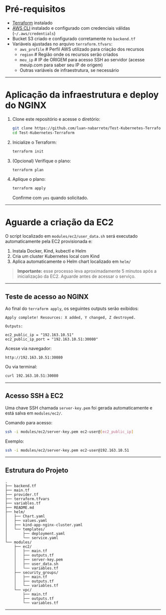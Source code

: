 # Pré-requisitos

- [Terraform](https://www.terraform.io/downloads.html) instalado  
- [AWS CLI](https://docs.aws.amazon.com/cli/latest/userguide/install-cliv2.html) instalado e configurado com credenciais válidas (`~/.aws/credentials`)  
- Bucket S3 criado e configurado corretamente no `backend.tf`  
- Variáveis ajustadas no arquivo `terraform.tfvars`:  
  - `aws_profile`  # Perfil AWS utilizado para criação dos recursos
  - `region`  # Região onde os recursos serão criados
  - `meu_ip`  # IP de ORIGEM para acesso SSH ao servidor (acesse meuip.com para saber seu IP de origem)
  - Outras variáveis de infraestrutura, se necessário  

---

# Aplicação da infraestrutura e deploy do NGINX

1. Clone este repositório e acesse o diretório:

   ```bash
   git clone https://github.com/luan-nabarrete/Test-Kubernetes-Terraform.git
   cd Test-Kubernetes-Terraform
   ```

2. Inicialize o Terraform:

   ```bash
   terraform init
   ```

3. (Opcional) Verifique o plano:

   ```bash
   terraform plan
   ```

4. Aplique o plano:

   ```bash
   terraform apply
   ```

   Confirme com `yes` quando solicitado.

---

# Aguarde a criação da EC2

O script localizado em `modules/ec2/user_data.sh` será executado automaticamente pela EC2 provisionada e:

1. Instala Docker, Kind, kubectl e Helm  
2. Cria um cluster Kubernetes local com Kind  
3. Aplica automaticamente o Helm chart localizado em `helm/`  

>  **Importante:** esse processo leva aproximadamente 5 minutos após a inicialização da EC2. Aguarde antes de acessar o serviço.

---

## Teste de acesso ao NGINX

Ao final do `terraform apply`, os seguintes outputs serão exibidos:

```
Apply complete! Resources: X added, Y changed, Z destroyed.

Outputs:

ec2_public_ip = "192.163.10.51"
ec2_public_ip_port = "192.163.10.51:30080"
```

Acesse via navegador:

```
http://192.163.10.51:30080
```

Ou via terminal:

```bash
curl 192.163.10.51:30080
```

---

## Acesso SSH à EC2

Uma chave SSH chamada `server-key.pem` foi gerada automaticamente e está salva em `modules/ec2/`.

Comando para acesso:

```bash
ssh -i modules/ec2/server-key.pem ec2-user@[ec2_public_ip]
```

Exemplo:

```bash
ssh -i modules/ec2/server-key.pem ec2-user@192.163.10.51
```

---

## Estrutura do Projeto

```text
.
├── backend.tf
├── main.tf
├── provider.tf
├── terraform.tfvars
├── variables.tf
├── README.md
├── helm/
│   ├── Chart.yaml
│   ├── values.yaml
│   ├── kind-app-nginx-cluster.yaml
│   └── templates/
│       ├── deployment.yaml
│       └── service.yaml
└── modules/
    ├── ec2/
    │   ├── main.tf
    │   ├── outputs.tf
    │   ├── server-key.pem
    │   ├── user_data.sh
    │   └── variables.tf
    ├── security_groups/
    │   ├── main.tf
    │   ├── outputs.tf
    │   └── variables.tf
    └── vpc/
        ├── main.tf
        ├── outputs.tf
        └── variables.tf
```

---
